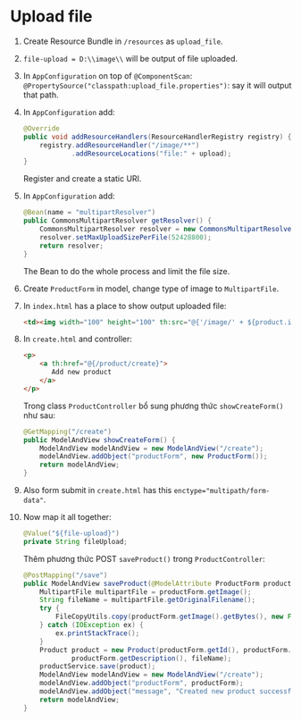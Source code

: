 # Upload file

1.  Create Resource Bundle in `/resources` as `upload_file`.
2.  `file-upload = D:\\image\\` will be output of file uploaded.
3.  In `AppConfiguration` on top of `@ComponentScan`: `@PropertySource("classpath:upload_file.properties")`: say it will output that path.
4.  In `AppConfiguration` add:

    ```java
    @Override
    public void addResourceHandlers(ResourceHandlerRegistry registry) {
        registry.addResourceHandler("/image/**")
                .addResourceLocations("file:" + upload);
    }
    ```

    Register and create a static URI.

5.  In `AppConfiguration` add:

    ```java
    @Bean(name = "multipartResolver")
    public CommonsMultipartResolver getResolver() {
        CommonsMultipartResolver resolver = new CommonsMultipartResolver();
        resolver.setMaxUploadSizePerFile(52428800);
        return resolver;
    }
    ```

    The Bean to do the whole process and limit the file size.

6.  Create `ProductForm` in model, change type of image to `MultipartFile`.
7.  In `index.html` has a place to show output uploaded file:

    ```html
    <td><img width="100" height="100" th:src="@{'/image/' + ${product.image}}" alt="" src=""></td>
    ```

8.  In `create.html` and controller:

    ```html
    <p>
        <a th:href="@{/product/create}">
           Add new product
        </a>
    </p>
    ```

    Trong class `ProductController` bổ sung phương thức `showCreateForm()` như sau:

    ```java
    @GetMapping("/create")
    public ModelAndView showCreateForm() {
        ModelAndView modelAndView = new ModelAndView("/create");
        modelAndView.addObject("productForm", new ProductForm());
        return modelAndView;
    }
    ```

9.  Also form submit in `create.html` has this `enctype="multipath/form-data"`.
10. Now map it all together:

    ```java
    @Value("${file-upload}")
    private String fileUpload;
    ```

    Thêm phương thức POST `saveProduct()` trong `ProductController`:

    ```java
    @PostMapping("/save")
    public ModelAndView saveProduct(@ModelAttribute ProductForm productForm) {
        MultipartFile multipartFile = productForm.getImage();
        String fileName = multipartFile.getOriginalFilename();
        try {
            FileCopyUtils.copy(productForm.getImage().getBytes(), new File(fileUpload + fileName));
        } catch (IOException ex) {
            ex.printStackTrace();
        }
        Product product = new Product(productForm.getId(), productForm.getName(),
                productForm.getDescription(), fileName);
        productService.save(product);
        ModelAndView modelAndView = new ModelAndView("/create");
        modelAndView.addObject("productForm", productForm);
        modelAndView.addObject("message", "Created new product successfully !");
        return modelAndView;
    }
    ```
